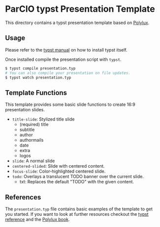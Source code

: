 # ParCIO typst Presentation Template

This directory contains a typst presentation template based on
[Polylux](https://polylux.dev/book/).

## Usage

Please refer to the [typst manual](https://github.com/typst/typst?tab=readme-ov-file#installation) on how to install typst itself.

Once installed compile the presentation script with `typst`.
```sh
$ typst compile presentation.typ
# You can also compile your presentation on file updates.
$ typst watch presentation.typ
```

## Template Functions

This template provides some basic slide functions to create 16:9 presentation slides.

- `title-slide`: Stylized title slide
  - (required) title
  - subtitle
  - author
  - authormails
  - date
  - extra
  - logos
- `slide`: A normal slide
- `centered-slided`: Slide with centered content.
- `focus-slide`: Color-highlighted centered slide.
- `todo`: Overlays a translucent TODO banner over the current slide.
  - txt: Replaces the default "TODO" with the given content.

## References

The `presentation.typ` file contains basic examples of the template to get you
started. If you want to look at further resources checkout the [typst
reference](https://typst.app/docs/reference/) and the [Polylux
book](https://polylux.dev/book/).

